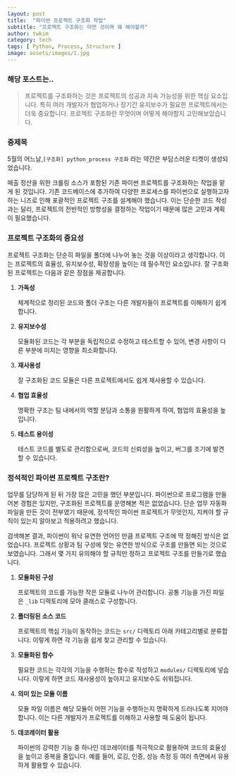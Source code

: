 ```yaml
---
layout: post
title:  "파이썬 프로젝트 구조화 작업"
subtitle: "프로젝트 구조화는 어떤 것이며 왜 해야할까"
author: twkim
category: tech
tags: [ Python, Process, Structure ]
image: assets/images/1.jpg
---
```


### 해당 포스트는..
>프로젝트를 구조화하는 것은 프로젝트의 성공과 지속 가능성을 위한 핵심 요소입니다. 특히 여러 개발자가 협업하거나 장기간 유지보수가 필요한 프로젝트에서는 더욱 중요합니다. 프로젝트 구조화란 무엇이며 어떻게 해야할지 고민해보았습니다.


### 중제목

5월의 어느날,`[구조화] python_process 구조화` 라는 약간은 부담스러운 티켓이 생성되었습니다.

매출 정산을 위한 크롤링 소스가 포함된 기존 파이썬 프로젝트를 구조화하는 작업을 맡게 된 것입니다. 기존 코드베이스에 추가하여 다양한 프로세스를 파이썬으로 실행하고자 하는 니즈로 인해 포괄적인 프로젝트 구조를 설계해야 했습니다. 이는 단순한 코드 작성과는 달리, 프로젝트의 전반적인 방향성을 결정하는 작업이기 때문에 많은 고민과 계획이 필요했습니다.


### 프로젝트 구조화의 중요성

프로젝트 구조화는 단순히 파일을 폴더에 나누어 놓는 것을 이상이라고 생각합니다. 이는 프로젝트의 효율성, 유지보수성, 확장성을 높이는 데 필수적인 요소입니다. 잘 구조화된 프로젝트는 다음과 같은 장점을 제공합니다.

1. **가독성**

    체계적으로 정리된 코드와 폴더 구조는 다른 개발자들이 프로젝트를 이해하기 쉽게 합니다.

2. **유지보수성**
    
    모듈화된 코드는 각 부분을 독립적으로 수정하고 테스트할 수 있어, 변경 사항이 다른 부분에 미치는 영향을 최소화합니다.

3. **재사용성**
    
    잘 구조화된 코드 모듈은 다른 프로젝트에서도 쉽게 재사용할 수 있습니다.

4. **협업 효율성**
    
    명확한 구조는 팀 내에서의 역할 분담과 소통을 원활하게 하여, 협업의 효율성을 높입니다.

5. **테스트 용이성**
    
    테스트 코드를 별도로 관리함으로써, 코드의 신뢰성을 높이고, 버그를 조기에 발견할 수 있습니다.


### 정석적인 파이썬 프로젝트 구조란?

업무를 담당하게 된 뒤 가장 많은 고민을 했던 부분입니다. 파이썬으로 프로그램을 만들어본 경험은 있지만, 구조화된 프로젝트를 운영해본 적은 없었습니다. 단순 업무 자동화 파일을 만든 것이 전부였기 때문에, 정석적인 파이썬 프로젝트가 무엇인지, 지켜야 할 규칙이 있는지 알아보고 적용하려고 했습니다.

검색해본 결과, 파이썬이 워낙 유연한 언어인 만큼 프로젝트 구조에 딱 정해진 방식은 없었습니다. 프로젝트 상황과 팀 구성에 맞는 유연한 방식으로 구조를 만들면 되는 것으로 보였습니다. 그래서 몇 가지 유의해야 할 규칙만 정하고 프로젝트 구조를 만들기로 했습니다.

1. **모듈화된 구성**

    프로젝트의 코드를 가능한 작은 모듈로 나누어 관리합니다. 공통 기능을 가진 파일은 `_lib` 디렉토리에 모아 클래스로 구성합니다.

2. **폴더링된 소스 코드**

    프로젝트의 핵심 기능이 동작하는 코드는 `src/` 디렉토리 아래 카테고리별로 분류합니다. 이렇게 하면 각 기능을 쉽게 찾고 관리할 수 있습니다.

3. **모듈화된 함수**

    필요한 코드는 각각의 기능을 수행하는 함수로 작성하고 `modules/` 디렉토리에 넣습니다. 이렇게 하면 코드 재사용성이 높아지고 유지보수도 쉬워집니다.

4. **의미 있는 모듈 이름**
    
    모듈 파일 이름은 해당 모듈이 어떤 기능을 수행하는지 명확하게 드러나도록 지어야 합니다. 이는 다른 개발자가 프로젝트를 이해하고 사용할 때 도움이 됩니다.

5. **데코레이터 활용**

    파이썬의 강력한 기능 중 하나인 데코레이터를 적극적으로 활용하여 코드의 효율성을 높이고 중복을 줄입니다. 예를 들어, 로깅, 인증, 성능 측정 등 여러 측면에서 유용하게 활용할 수 있습니다.



<!-- 
**진하게** // 볼드 처리 하고 싶은 텍스트
`부스터스 TECH 화이팅` // 강조하고 싶은 텍스트, 주황색 텍스트로 나오므로 꼭 필요한 곳만 사용
![이미지 설명](경로) // 마크 다운은 사이즈 조절 불가능 하므로 아래 코드로 이미지 첨부
<p style="text-align: center;">
  <img src="/assets/images/2024-07/이미지명" alt="이미지 설명">
</p>
  -->